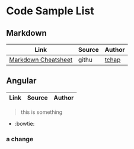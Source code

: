 # Code Sample List

## Markdown
|Link|Source|Author|
|--|--|--|
|[Markdown Cheatsheet](https://github.com/tchapi/markdown-cheatsheet)|githu |[tchap](https://github.com/tchapi)|

## Angular
|Link|Source|Author|
|--|--|--|


> this is something
* :bowtie:


### a change
